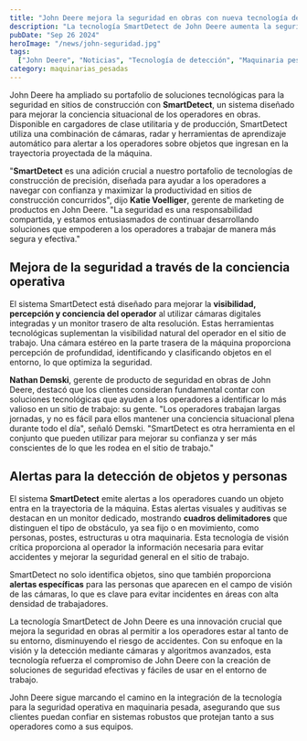 ```yaml
---
title: "John Deere mejora la seguridad en obras con nueva tecnología de detección de objetos"
description: "La tecnología SmartDetect de John Deere aumenta la seguridad en los sitios de construcción, alertando a los operadores sobre objetos en la trayectoria de la máquina mediante cámaras y aprendizaje automático."
pubDate: "Sep 26 2024"
heroImage: "/news/john-seguridad.jpg"
tags:
  ["John Deere", "Noticias", "Tecnología de detección", "Maquinaria pesada"]
category: maquinarias_pesadas
---
```


John Deere ha ampliado su portafolio de soluciones tecnológicas para la seguridad en sitios de construcción con **SmartDetect**, un sistema diseñado para mejorar la conciencia situacional de los operadores en obras. Disponible en cargadores de clase utilitaria y de producción, SmartDetect utiliza una combinación de cámaras, radar y herramientas de aprendizaje automático para alertar a los operadores sobre objetos que ingresan en la trayectoria proyectada de la máquina.

"**SmartDetect** es una adición crucial a nuestro portafolio de tecnologías de construcción de precisión, diseñada para ayudar a los operadores a navegar con confianza y maximizar la productividad en sitios de construcción concurridos", dijo **Katie Voelliger**, gerente de marketing de productos en John Deere. "La seguridad es una responsabilidad compartida, y estamos entusiasmados de continuar desarrollando soluciones que empoderen a los operadores a trabajar de manera más segura y efectiva."

## Mejora de la seguridad a través de la conciencia operativa

El sistema SmartDetect está diseñado para mejorar la **visibilidad, percepción y conciencia del operador** al utilizar cámaras digitales integradas y un monitor trasero de alta resolución. Estas herramientas tecnológicas suplementan la visibilidad natural del operador en el sitio de trabajo. Una cámara estéreo en la parte trasera de la máquina proporciona percepción de profundidad, identificando y clasificando objetos en el entorno, lo que optimiza la seguridad.

**Nathan Demski**, gerente de producto de seguridad en obras de John Deere, destacó que los clientes consideran fundamental contar con soluciones tecnológicas que ayuden a los operadores a identificar lo más valioso en un sitio de trabajo: su gente. "Los operadores trabajan largas jornadas, y no es fácil para ellos mantener una conciencia situacional plena durante todo el día", señaló Demski. "SmartDetect es otra herramienta en el conjunto que pueden utilizar para mejorar su confianza y ser más conscientes de lo que les rodea en el sitio de trabajo."

## Alertas para la detección de objetos y personas

El sistema **SmartDetect** emite alertas a los operadores cuando un objeto entra en la trayectoria de la máquina. Estas alertas visuales y auditivas se destacan en un monitor dedicado, mostrando **cuadros delimitadores** que distinguen el tipo de obstáculo, ya sea fijo o en movimiento, como personas, postes, estructuras u otra maquinaria. Esta tecnología de visión crítica proporciona al operador la información necesaria para evitar accidentes y mejorar la seguridad general en el sitio de trabajo.

SmartDetect no solo identifica objetos, sino que también proporciona **alertas específicas** para las personas que aparecen en el campo de visión de las cámaras, lo que es clave para evitar incidentes en áreas con alta densidad de trabajadores.

La tecnología SmartDetect de John Deere es una innovación crucial que mejora la seguridad en obras al permitir a los operadores estar al tanto de su entorno, disminuyendo el riesgo de accidentes. Con su enfoque en la visión y la detección mediante cámaras y algoritmos avanzados, esta tecnología refuerza el compromiso de John Deere con la creación de soluciones de seguridad efectivas y fáciles de usar en el entorno de trabajo.

John Deere sigue marcando el camino en la integración de la tecnología para la seguridad operativa en maquinaria pesada, asegurando que sus clientes puedan confiar en sistemas robustos que protejan tanto a sus operadores como a sus equipos.
